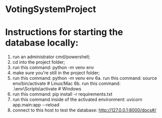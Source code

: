 # VotingSystemProject

# Instructions for starting the database locally:
1. run an administrator cmd/powershell;
2. cd into the project folder;
3. run this command: python -m venv env
4. make sure you're still in the project folder;
5. run this command: python -m venv env
6a. run this command: source env/bin/activate  # Linux/Mac
6b. run this command: .\env\Scripts\activate   # Windows
7. run this command: pip install -r requirements.txt
8. run this command inside of the activated environment: uvicorn app.main:app --reload
9. connect to this host to test the database: http://127.0.0.1:8000/docs#/